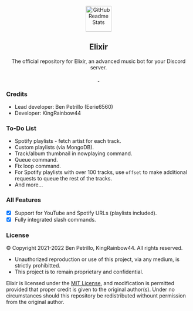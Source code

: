 <p align="center">
    <img width="70px" src="https://raw.githubusercontent.com/Eerie6560/Archives/main/images/icons/Elixir-Circle.png" align="center" alt="GitHub Readme Stats" />
    <h2 align="center">Elixir</h2>
</p>

<p align="center">
    The official repository for Elixir, an advanced music bot for your Discord server.
</p>

<p align="center">
    <a href="https://ponjo.club/discord">
      <img src="https://img.shields.io/badge/Discord-Join%20for%20support!-blue?style=for-the-badge&logo=discord&logoColor=white" alt=""/>
    </a>
    <a href="https://eerie.codes">
      <img src="https://img.shields.io/badge/Supports%20-OpenJDK%2016+-gray.svg?colorA=61c265&colorB=4CAF50&style=for-the-badge&logo=java&logoColor=white" alt=""/>
    </a>
</p>

### Credits

- Lead developer: Ben Petrillo (Eerie6560)
- Developer: KingRainbow44

### To-Do List

- Spotify playlists - fetch artist for each track.
- Custom playlists (via MongoDB).
- Track/album thumbnail in nowplaying command.
- Queue command.
- Fix loop command.
- For Spotify playlists with over 100 tracks, use `offset` to make additional requests to queue the rest of the tracks.
- And more...

### All Features

- [x] Support for YouTube and Spotify URLs (playlists included).
- [x] Fully integrated slash commands.

### License

© Copyright 2021-2022 Ben Petrillo, KingRainbow44. All rights reserved.
- Unauthorized reproduction or use of this project, via any medium, is strictly prohibitted.
- This project is to remain proprietary and confidential.

Elixir is licensed under the [MIT License](https://www.mit.edu/~amini/LICENSE.md), and modification is permitted provided that proper credit is given to the original author(s). Under no circumstances should this repository be redistributed withount permission from the original author. 
